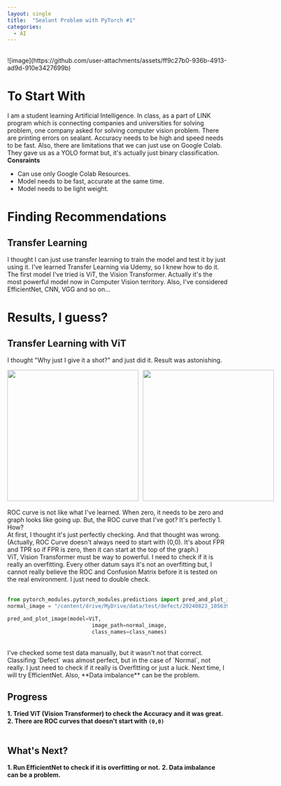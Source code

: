 ```yaml
---
layout: single
title:  "Sealant Problem with PyTorch #1"
categories:
  - AI
---
```


<br>
![image](https://github.com/user-attachments/assets/ff9c27b0-936b-4913-ad9d-910e3427699b)


# To Start With
 I am a student learning Artificial Intelligence. In class, as a part of LINK program which is connecting companies and universities for solving problem, one company asked for solving computer vision problem.
There are printing errors on sealant. Accuracy needs to be high and speed needs to be fast. Also, there are limitations that we can just use on Google Colab. They gave us as a YOLO format but, it's actually just binary classification.
<br>
 **Consraints**
- Can use only Google Colab Resources.
- Model needs to be fast, accurate at the same time.
- Model needs to be light weight.

# Finding Recommendations
## Transfer Learning
I thought I can just use transfer learning to train the model and test it by just using it. I've learned Transfer Learning via Udemy, so I knew how to do it. The first model I've tried is ViT, the Vision Transformer. Actually it's the most powerful model now in Computer Vision territory.
Also, I've considered EfficientNet, CNN, VGG and so on...


# Results, I guess?
## Transfer Learning with ViT
I thought "Why just I give it a shot?" and just did it. Result was astonishing. 
<div style="display: flex; gap: 10px;">
    <img src="https://github.com/user-attachments/assets/7b0f5022-3624-41e7-8ab9-2147e276ba1a" width="300" height="300">
    <img src="https://github.com/user-attachments/assets/c18bf718-d245-442a-83a1-95441a494acf" width="300" height="300">
</div>
<br>
ROC curve is not like what I've learned. When zero, it needs to be zero and graph looks like going up. But, the ROC curve that I've got? It's perfectly 1. How? <br>
At first, I thought it's just perfectly checking. And that thought was wrong. (Actually, ROC Curve doesn't always need to start with (0,0). It's about FPR and TPR so if FPR is zero, then it can start at the top of the graph.) <br>
ViT, Vision Transformer must be way to powerful. I need to check if it is really an overfitting. Every other datum says it's not an overfitting but, I cannot really believe the ROC and Confusion Matrix before it is tested on the real environment. I just need to double check. <br> <br>

```python
from pytorch_modules.pytorch_modules.predictions import pred_and_plot_image
normal_image = "/content/drive/MyDrive/data/test/defect/20240823_105639.jpg"

pred_and_plot_image(model=ViT,
                           image_path=normal_image,
                           class_names=class_names)
```
<br>
I've checked some test data manually, but it wasn't not that correct. Classifing `Defect` was almost perfect, but in the case of `Normal`, not really. I just need to check if it really is Overfitting or just a luck. Next time, I will try EfficientNet. Also, **Data imbalance** can be the problem.<br>

## Progress
**1. Tried ViT (Vision Transformer) to check the Accuracy and it was great.** <br>
**2. There are ROC curves that doesn't start with `(0,0)`** <br>
<br>

## What's Next?
**1. Run EfficientNet to check if it is overfitting or not.**
**2. Data imbalance can be a problem.**

